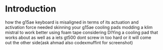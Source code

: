 # Introduction
how the g15ae keyboard is misaligned in terms of its actuation and activation force needed
skinning your g15ae
cooling pads
modding a klim mistral to work better using foam tape
considering DIYing a cooling pad that works about as well as a iets gt500
dont screw in too hard or it will come out the other side(ask ahmad also codexmuffint for screenshot)
